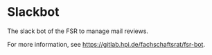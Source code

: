 # Slackbot

The slack bot of the FSR to manage mail reviews.

For more information, see <https://gitlab.hpi.de/fachschaftsrat/fsr-bot>.
